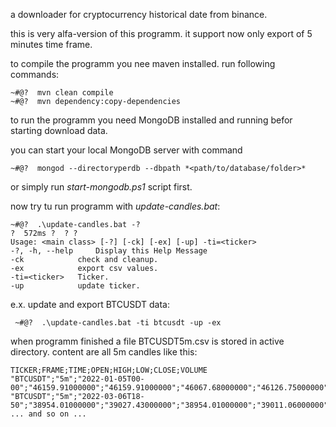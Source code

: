 a downloader for cryptocurrency historical date from binance.

this is very alfa-version of this programm. it support now only export of 5 minutes time frame.

to compile the programm you nee maven installed. run following commands:

```
~#@?  mvn clean compile
~#@?  mvn dependency:copy-dependencies
```

to run the programm you need MongoDB installed and running befor starting download data.

you can start your local MongoDB server with command

```
~#@?  mongod --directoryperdb --dbpath *<path/to/database/folder>*
```

or simply run *start-mongodb.ps1* script first.

now try tu run programm with *update-candles.bat*:

```
~#@?  .\update-candles.bat -?                                                                         ?  572ms ?  ? ?
Usage: <main class> [-?] [-ck] [-ex] [-up] -ti=<ticker>
-?, -h, --help     Display this Help Message
-ck            check and cleanup.
-ex            export csv values.
-ti=<ticker>   Ticker.
-up            update ticker.
```

e.x. update and export BTCUSDT data:

```
 ~#@?  .\update-candles.bat -ti btcusdt -up -ex  
```

when programm finished a file BTCUSDT5m.csv is stored in active directory. content are all 5m candles like this:

```
TICKER;FRAME;TIME;OPEN;HIGH;LOW;CLOSE;VOLUME
"BTCUSDT";"5m";"2022-01-05T00-00";"46159.91000000";"46159.91000000";"46067.68000000";"46126.75000000";"58.43329000"
"BTCUSDT";"5m";"2022-03-06T18-50";"38954.01000000";"39027.43000000";"38954.01000000";"39011.06000000";"51.07573000"
... and so on ...
```
